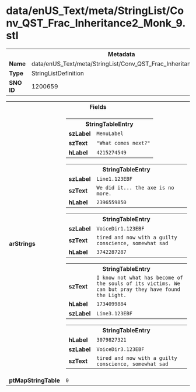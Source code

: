 <h1>data/enUS_Text/meta/StringList/Conv_QST_Frac_Inheritance2_Monk_9.stl</h1><table><tr><th colspan="100%">Metadata</th></tr><tr><td><b>Name</b></td><td>data/enUS_Text/meta/StringList/Conv_QST_Frac_Inheritance2_Monk_9.stl</td></tr><tr><td><b>Type</b></td><td>StringListDefinition</td></tr><tr><td><b>SNO ID</b></td><td>1200659</td></tr></table>

<table><tr><th colspan="100%">Fields</th></tr><tr><td><b>arStrings</b></td><td><table><tr><th colspan="100%">StringTableEntry</th></tr><tr><td><b>szLabel</b></td><td><code>MenuLabel</code></td></tr><tr><td><b>szText</b></td><td><code>"What comes next?"</code></td></tr><tr><td><b>hLabel</b></td><td><code>4215274549</code></td></tr></table>


<table><tr><th colspan="100%">StringTableEntry</th></tr><tr><td><b>szLabel</b></td><td><code>Line1.123EBF</code></td></tr><tr><td><b>szText</b></td><td><code>We did it... the axe is no more.</code></td></tr><tr><td><b>hLabel</b></td><td><code>2396559850</code></td></tr></table>


<table><tr><th colspan="100%">StringTableEntry</th></tr><tr><td><b>szLabel</b></td><td><code>VoiceDir1.123EBF</code></td></tr><tr><td><b>szText</b></td><td><code>tired and now with a guilty conscience, somewhat sad</code></td></tr><tr><td><b>hLabel</b></td><td><code>3742287287</code></td></tr></table>


<table><tr><th colspan="100%">StringTableEntry</th></tr><tr><td><b>szText</b></td><td><code>I know not what has become of the souls of its victims. We can but pray they have found the Light.</code></td></tr><tr><td><b>hLabel</b></td><td><code>1734099884</code></td></tr><tr><td><b>szLabel</b></td><td><code>Line3.123EBF</code></td></tr></table>


<table><tr><th colspan="100%">StringTableEntry</th></tr><tr><td><b>hLabel</b></td><td><code>3079827321</code></td></tr><tr><td><b>szLabel</b></td><td><code>VoiceDir3.123EBF</code></td></tr><tr><td><b>szText</b></td><td><code>tired and now with a guilty conscience, somewhat sad</code></td></tr></table>


</td></tr><tr><td><b>ptMapStringTable</b></td><td><code>0</code></td></tr></table>

